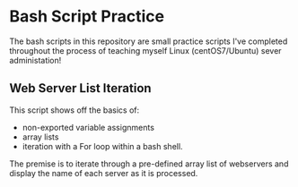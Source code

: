 # Bash Script Practice
The bash scripts in this repository are small practice scripts I've completed throughout the process of teaching myself Linux (centOS7/Ubuntu) sever administation!

## Web Server List Iteration
This script shows off the basics of:
- non-exported variable assignments
- array lists
- iteration with a For loop 
within a bash shell. 

The premise is to iterate through a pre-defined array list of webservers and display the name of each server as it is processed.
